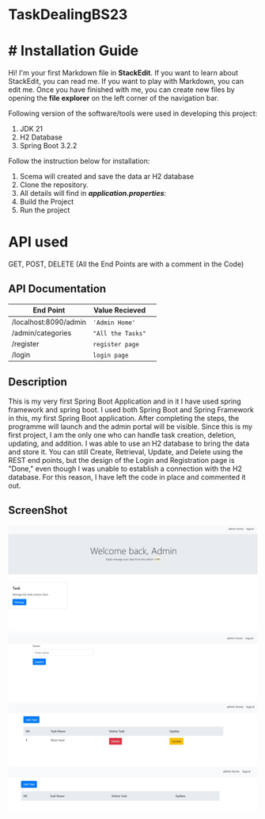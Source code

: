 # TaskDealingBS23

# # Installation Guide

Hi! I'm your first Markdown file in **StackEdit**. If you want to learn about StackEdit, you can read me. If you want to play with Markdown, you can edit me. Once you have finished with me, you can create new files by opening the **file explorer** on the left corner of the navigation bar.

Following version of the software/tools were used in developing this project:

1.  JDK 21
2.  H2 Database
3.  Spring Boot 3.2.2

Follow the instruction below for installation:

1.  Scema will created and save the data ar H2 database
2.  Clone the repository.
3.  All details will find in  _**application.properties**_:
4. Build the Project
5. Run the project


# API used

GET, POST, DELETE
(All the End Points are with a comment in the Code)

## API Documentation



|            End Point    |Value Recieved                          |                      |
|----------------|-------------------------------|--------|
|/localhost:8090/admin|`'Admin Home'`            |          |
|/admin/categories      |`"All the Tasks"`      |          |
|/register        |`register page`|
|/login 		| `login page` |


## Description

This is my very first Spring Boot Application and in it I have used spring framework and spring boot. I used both Spring Boot and Spring Framework in this, my first Spring Boot application. After completing the steps, the programme will launch and the admin portal will be visible. Since this is my first project, I am the only one who can handle task creation, deletion, updating, and addition. I was able to use an H2 database to bring the data and store it. You can still Create, Retrieval, Update, and Delete using the REST end points, but the design of the Login and Registration page is "Done," even though I was unable to establish a connection with the H2 database. For this reason, I have left the code in place and commented it out. 



## ScreenShot
![Manage Task Portal](https://github.com/akib1050/TaskDealingBS23/blob/main/admin.JPG)
![Submit A task](https://github.com/akib1050/TaskDealingBS23/blob/main/submit%20New%20task.JPG)
![Add Tassk](https://github.com/akib1050/TaskDealingBS23/blob/main/add%20task%20&%20update.JPG)![Delete Task Portal](https://github.com/akib1050/TaskDealingBS23/blob/main/delete%20task.JPG)

